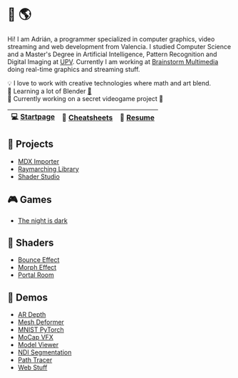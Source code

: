 # 👋 🌎

Hi! I am Adrián, a programmer specialized in computer graphics, video streaming and web development from Valencia. I studied Computer Science and a Master's Degree in Artificial Intelligence, Pattern Recognition and Digital Imaging at [UPV](https://www.upv.es/). Currently I am working at [Brainstorm Multimedia](https://www.brainstorm3d.com/) doing real-time graphics and streaming stuff.

💡 I love to work with creative technologies where math and art blend.<br>
🌱 Learning a lot of Blender [:doughnut:](https://github.com/adcimon/blender-donut#blender-donut)<br>
🚧 Currently working on a secret videogame project :speak_no_evil:<br>

| 💻 [Startpage](https://adcimon.github.io/startpage/) | 📌 [Cheatsheets](https://adcimon.github.io/cheatsheets/) | 📜 [Resume](https://adcimon.github.io/) |
| - | - | - |

## 🔨 Projects
* [MDX Importer](https://github.com/adcimon/com.adcimon.mdx-importer)
* [Raymarching Library](https://github.com/adcimon/com.adcimon.raymarching)
* [Shader Studio](https://adcimon.github.io/shader-studio/)

## 🎮 Games
* [The night is dark](https://adcimon.github.io/the-night-is-dark/)

## 🎨 Shaders
* [Bounce Effect](https://github.com/adcimon/bounce-effect)
* [Morph Effect](https://github.com/adcimon/morph-effect)
* [Portal Room](https://github.com/adcimon/portal-room)

## 🚧 Demos
* [AR Depth](https://github.com/adcimon/ar-depth)
* [Mesh Deformer](https://github.com/adcimon/mesh-deformer)
* [MNIST PyTorch](https://github.com/adcimon/mnist-pytorch)
* [MoCap VFX](https://github.com/adcimon/mocap-vfx)
* [Model Viewer](https://adcimon.github.io/model-viewer/)
* [NDI Segmentation](https://github.com/adcimon/ndi-segmentation)
* [Path Tracer](https://github.com/adcimon/path-tracer)
* [Web Stuff](https://adcimon.github.io/web-stuff/)

<!-- [![Statistics](https://github-readme-stats.vercel.app/api?username=adcimon)](https://github.com/adcimon/) -->
<!-- [![Top Languages](https://github-readme-stats.vercel.app/api/top-langs/?username=adcimon&hide=html)](https://github.com/adcimon/) -->

